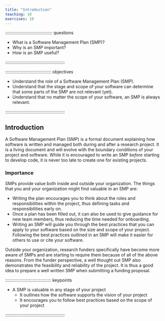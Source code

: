 ```yaml
---
title: "Introduction"
teaching: 10
exercises: 10
---
```


:::::::::::::::::::::::::::::::::::::: questions

- What is a Software Management Plan (SMP)?
- Why is an SMP important?
- How is an SMP useful?

::::::::::::::::::::::::::::::::::::::::::::::::

::::::::::::::::::::::::::::::::::::: objectives

- Understand the role of a Software Management Plan (SMP).
- Understand that the stage and scope of your software can determine that some parts of the SMP are not relevant (yet).
- Understand that no matter the scope of your software, an SMP is always relevant.

::::::::::::::::::::::::::::::::::::::::::::::::

## Introduction

A Software Management Plan (SMP) is a formal document explaining how software is written and managed both during and after a research project. It is a living document and will evolve with the boundary conditions of your project and software. While it is encouraged to write an SMP _before_ starting to develop code, it is never too late to create one for existing projects.

### Importance

SMPs provide value both inside and outside your organization. The things that you and your organization might find valuable in an SMP are:
- Writing the plan encourages you to think about the roles and responsibilities within the project, thus defining tasks and responsibilities early on. 
- Once a plan has been filled out, it can also be used to give guidance for new team members, thus reducing the time needed for onboarding. 
- Writing an SMP will guide you through the best practices that you can apply to your software based on the size and scope of your project. Following the best practices outlined in an SMP will make it easier for others to use or cite your software. 

Outside your organization, research funders specifically have become more aware of SMPs and are starting to require them because of all of the above reasons. From the funder perspective, a well thought out SMP also demonstrates the feasibility and reliability of the project. It is thus a good idea to prepare a well written SMP when submitting a funding proposal.


::::::::::::::::::::::::::::::::::::: keypoints

- A SMP is valuable in any stage of your project
  - It outlines how the software supports the vision of your project
  - It encourages you to follow best practices based on the scope of your project

::::::::::::::::::::::::::::::::::::::::::::::::
